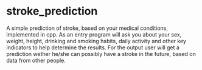 # stroke_prediction
A simple prediction of stroke, based on your medical conditions, implemented in cpp. 
As an entry program will ask you about your sex, weight, height, drinking and smoking habits, daily activity and other key indicators to help determine the results. For the output user will get a prediction wether he/she can possibly have a stroke in the future, based on data from other people.
